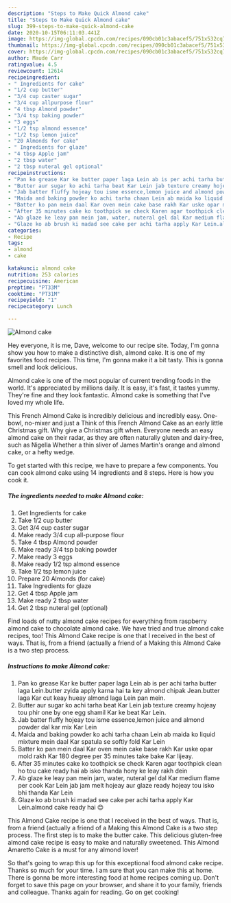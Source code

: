 ```yaml
---
description: "Steps to Make Quick Almond cake"
title: "Steps to Make Quick Almond cake"
slug: 399-steps-to-make-quick-almond-cake
date: 2020-10-15T06:11:03.441Z
image: https://img-global.cpcdn.com/recipes/090cb01c3abacef5/751x532cq70/almond-cake-recipe-main-photo.jpg
thumbnail: https://img-global.cpcdn.com/recipes/090cb01c3abacef5/751x532cq70/almond-cake-recipe-main-photo.jpg
cover: https://img-global.cpcdn.com/recipes/090cb01c3abacef5/751x532cq70/almond-cake-recipe-main-photo.jpg
author: Maude Carr
ratingvalue: 4.5
reviewcount: 12614
recipeingredient:
- " Ingredients for cake"
- "1/2 cup butter"
- "3/4 cup caster sugar"
- "3/4 cup allpurpose flour"
- "4 tbsp Almond powder"
- "3/4 tsp baking powder"
- "3 eggs"
- "1/2 tsp almond essence"
- "1/2 tsp lemon juice"
- "20 Almonds for cake"
- " Ingredients for glaze"
- "4 tbsp Apple jam"
- "2 tbsp water"
- "2 tbsp nuteral gel optional"
recipeinstructions:
- "Pan ko grease Kar ke butter paper laga Lein ab is per achi tarha butter laga Lein.butter zyida apply karna hai ta key almond chipak Jean.butter laga Kar cut keay hueay almond laga Lein pan mein."
- "Butter aur sugar ko achi tarha beat Kar Lein jab texture creamy hojeay tou phir one by one egg shamil Kar ke beat Kar Lein."
- "Jab batter fluffy hojeay tou isme essence,lemon juice and almond powder dal kar mix Kar Lein"
- "Maida and baking powder ko achi tarha chaan Lein ab maida ko liquid mixture mein daal Kar spatula se softly fold Kar Lein"
- "Batter ko pan mein daal Kar oven mein cake base rakh Kar uske opar mold rakh Kar 180 degree per 35 minutes take bake Kar lijeay."
- "After 35 minutes cake ko toothpick se check Karen agar toothpick clean ho tou cake ready hai ab isko thanda hony ke leay rakh dein"
- "Ab glaze ke leay pan mein jam, water, nuteral gel dal Kar medium flame per cook Kar Lein jab jam melt hojeay aur glaze ready hojeay tou isko bhi thanda Kar Lein"
- "Glaze ko ab brush ki madad see cake per achi tarha apply Kar Lein.almond cake ready hai 😊"
categories:
- Recipe
tags:
- almond
- cake

katakunci: almond cake 
nutrition: 253 calories
recipecuisine: American
preptime: "PT33M"
cooktime: "PT31M"
recipeyield: "1"
recipecategory: Lunch

---
```



![Almond cake](https://img-global.cpcdn.com/recipes/090cb01c3abacef5/751x532cq70/almond-cake-recipe-main-photo.jpg)

Hey everyone, it is me, Dave, welcome to our recipe site. Today, I'm gonna show you how to make a distinctive dish, almond cake. It is one of my favorites food recipes. This time, I'm gonna make it a bit tasty. This is gonna smell and look delicious.

Almond cake is one of the most popular of current trending foods in the world. It's appreciated by millions daily. It is easy, it's fast, it tastes yummy. They're fine and they look fantastic. Almond cake is something that I've loved my whole life.

This French Almond Cake is incredibly delicious and incredibly easy. One-bowl, no-mixer and just a Think of this French Almond Cake as an early little Christmas gift. Why give a Christmas gift when. Everyone needs an easy almond cake on their radar, as they are often naturally gluten and dairy-free, such as Nigella Whether a thin sliver of James Martin&#39;s orange and almond cake, or a hefty wedge.


To get started with this recipe, we have to prepare a few components. You can cook almond cake using 14 ingredients and 8 steps. Here is how you cook it.

<!--inarticleads1-->

##### The ingredients needed to make Almond cake:

1. Get  Ingredients for cake
1. Take 1/2 cup butter
1. Get 3/4 cup caster sugar
1. Make ready 3/4 cup all-purpose flour
1. Take 4 tbsp Almond powder
1. Make ready 3/4 tsp baking powder
1. Make ready 3 eggs
1. Make ready 1/2 tsp almond essence
1. Take 1/2 tsp lemon juice
1. Prepare 20 Almonds (for cake)
1. Take  Ingredients for glaze
1. Get 4 tbsp Apple jam
1. Make ready 2 tbsp water
1. Get 2 tbsp nuteral gel (optional)


Find loads of nutty almond cake recipes for everything from raspberry almond cake to chocolate almond cake. We have tried and true almond cake recipes, too! This Almond Cake recipe is one that I received in the best of ways. That is, from a friend (actually a friend of a Making this Almond Cake is a two step process. 

<!--inarticleads2-->

##### Instructions to make Almond cake:

1. Pan ko grease Kar ke butter paper laga Lein ab is per achi tarha butter laga Lein.butter zyida apply karna hai ta key almond chipak Jean.butter laga Kar cut keay hueay almond laga Lein pan mein.
1. Butter aur sugar ko achi tarha beat Kar Lein jab texture creamy hojeay tou phir one by one egg shamil Kar ke beat Kar Lein.
1. Jab batter fluffy hojeay tou isme essence,lemon juice and almond powder dal kar mix Kar Lein
1. Maida and baking powder ko achi tarha chaan Lein ab maida ko liquid mixture mein daal Kar spatula se softly fold Kar Lein
1. Batter ko pan mein daal Kar oven mein cake base rakh Kar uske opar mold rakh Kar 180 degree per 35 minutes take bake Kar lijeay.
1. After 35 minutes cake ko toothpick se check Karen agar toothpick clean ho tou cake ready hai ab isko thanda hony ke leay rakh dein
1. Ab glaze ke leay pan mein jam, water, nuteral gel dal Kar medium flame per cook Kar Lein jab jam melt hojeay aur glaze ready hojeay tou isko bhi thanda Kar Lein
1. Glaze ko ab brush ki madad see cake per achi tarha apply Kar Lein.almond cake ready hai 😊


This Almond Cake recipe is one that I received in the best of ways. That is, from a friend (actually a friend of a Making this Almond Cake is a two step process. The first step is to make the butter cake. This delicious gluten-free almond cake recipe is easy to make and naturally sweetened. This Almond Amaretto Cake is a must for any almond lover! 

So that's going to wrap this up for this exceptional food almond cake recipe. Thanks so much for your time. I am sure that you can make this at home. There is gonna be more interesting food at home recipes coming up. Don't forget to save this page on your browser, and share it to your family, friends and colleague. Thanks again for reading. Go on get cooking!
